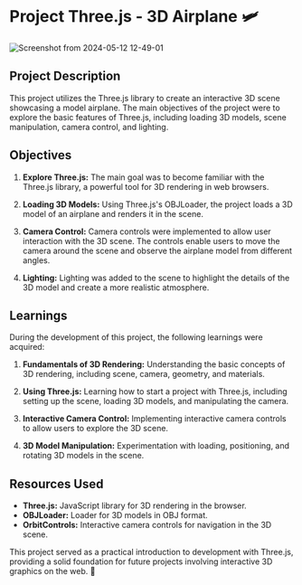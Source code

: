 # Project Three.js - 3D Airplane 🛩️

![Screenshot from 2024-05-12 12-49-01](https://github.com/hugo4s/3D-Airplane-Scene/assets/140451515/2bab3ea6-d538-4049-b94b-8dc441f856cd)

## Project Description

This project utilizes the Three.js library to create an interactive 3D scene showcasing a model airplane. The main objectives of the project were to explore the basic features of Three.js, including loading 3D models, scene manipulation, camera control, and lighting.

## Objectives

1. **Explore Three.js:** The main goal was to become familiar with the Three.js library, a powerful tool for 3D rendering in web browsers.

2. **Loading 3D Models:** Using Three.js's OBJLoader, the project loads a 3D model of an airplane and renders it in the scene.

3. **Camera Control:** Camera controls were implemented to allow user interaction with the 3D scene. The controls enable users to move the camera around the scene and observe the airplane model from different angles.

4. **Lighting:** Lighting was added to the scene to highlight the details of the 3D model and create a more realistic atmosphere.

## Learnings

During the development of this project, the following learnings were acquired:

1. **Fundamentals of 3D Rendering:** Understanding the basic concepts of 3D rendering, including scene, camera, geometry, and materials.

2. **Using Three.js:** Learning how to start a project with Three.js, including setting up the scene, loading 3D models, and manipulating the camera.

3. **Interactive Camera Control:** Implementing interactive camera controls to allow users to explore the 3D scene.

4. **3D Model Manipulation:** Experimentation with loading, positioning, and rotating 3D models in the scene.

## Resources Used

- **Three.js:** JavaScript library for 3D rendering in the browser.
- **OBJLoader:** Loader for 3D models in OBJ format.
- **OrbitControls:** Interactive camera controls for navigation in the 3D scene.

This project served as a practical introduction to development with Three.js, providing a solid foundation for future projects involving interactive 3D graphics on the web. 🚀

